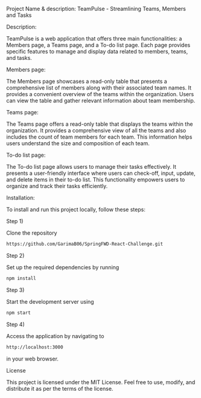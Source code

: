 Project Name & description: TeamPulse - Streamlining Teams, Members and Tasks

Description: 

TeamPulse is a web application that offers three main functionalities: a Members page, a Teams page, and a To-do list page. Each page provides specific features to manage and display data related to members, teams, and tasks.

Members page: 

The Members page showcases a read-only table that presents a comprehensive list of members along with their associated team names. It provides a convenient overview of the teams within the organization. Users can view the table and gather relevant information about team membership.

Teams page:

The Teams page offers a read-only table that displays the teams within the organization. It provides a comprehensive view of all the teams and also includes the count of team members for each team. This information helps users understand the size and composition of each team.

To-do list page:

The To-do list page allows users to manage their tasks effectively. It presents a user-friendly interface where users can check-off, input, update, and delete items in their to-do list. This functionality empowers users to organize and track their tasks efficiently.

Installation:

To install and run this project locally, follow these steps:

Step 1) 

Clone the repository

```sh
https://github.com/GarimaB06/SpringFWD-React-Challenge.git
```
Step 2) 

Set up the required dependencies by running 

```sh
npm install
```

Step 3) 

Start the development server using 

```sh
npm start 
```

Step 4) 

Access the application by navigating to 

```sh
http://localhost:3000 
```

in your web browser.

License

This project is licensed under the MIT License. Feel free to use, modify, and distribute it as per the terms of the license.
